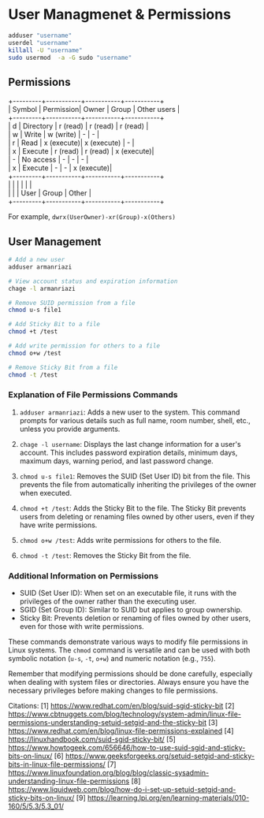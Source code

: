 
# User Managmenet & Permissions

```bash
adduser "username"
userdel "username"
killall -U "username"
sudo usermod  -a -G sudo "username"
```

## Permissions

+---------+-----------+-----------+-----------+  
| Symbol  | Permission| Owner     | Group     | Other users     |  
+---------+-----------+-----------+-----------+  
| d       | Directory | r (read)  | r (read)  | r (read)   |  
| w       | Write     | w (write) | -         | -          |  
| r       | Read      | x (execute)| x (execute) | -          |  
| x       | Execute   | r (read)  | r (read)  | x (execute)|  
| -       | No access | -         | -         | -          |  
| x       | Execute   | -         | -         | x (execute)|  
+---------+-----------+-----------+-----------+  
|         |           |           |           |            |  
|         |           |   User    |   Group   |   Other    |  
+---------+-----------+-----------+-----------+

For example, `dwrx(UserOwner)-xr(Group)-x(Others)`



## User Management

```bash
# Add a new user
adduser armanriazi

# View account status and expiration information
chage -l armanriazi
```

```bash
# Remove SUID permission from a file
chmod u-s file1

# Add Sticky Bit to a file
chmod +t /test

# Add write permission for others to a file
chmod o+w /test

# Remove Sticky Bit from a file
chmod -t /test
```

### Explanation of File Permissions Commands

1. `adduser armanriazi`: Adds a new user to the system. This command prompts for various details such as full name, room number, shell, etc., unless you provide arguments.

2. `chage -l username`: Displays the last change information for a user's account. This includes password expiration details, minimum days, maximum days, warning period, and last password change.

3. `chmod u-s file1`: Removes the SUID (Set User ID) bit from the file. This prevents the file from automatically inheriting the privileges of the owner when executed.

4. `chmod +t /test`: Adds the Sticky Bit to the file. The Sticky Bit prevents users from deleting or renaming files owned by other users, even if they have write permissions.

5. `chmod o+w /test`: Adds write permissions for others to the file.

6. `chmod -t /test`: Removes the Sticky Bit from the file.

### Additional Information on Permissions

- SUID (Set User ID): When set on an executable file, it runs with the privileges of the owner rather than the executing user.
- SGID (Set Group ID): Similar to SUID but applies to group ownership.
- Sticky Bit: Prevents deletion or renaming of files owned by other users, even for those with write permissions.

These commands demonstrate various ways to modify file permissions in Linux systems. The `chmod` command is versatile and can be used with both symbolic notation (`u-s`, `-t`, `o+w`) and numeric notation (e.g., `755`).

Remember that modifying permissions should be done carefully, especially when dealing with system files or directories. Always ensure you have the necessary privileges before making changes to file permissions.

Citations:
[1] https://www.redhat.com/en/blog/suid-sgid-sticky-bit
[2] https://www.cbtnuggets.com/blog/technology/system-admin/linux-file-permissions-understanding-setuid-setgid-and-the-sticky-bit
[3] https://www.redhat.com/en/blog/linux-file-permissions-explained
[4] https://linuxhandbook.com/suid-sgid-sticky-bit/
[5] https://www.howtogeek.com/656646/how-to-use-suid-sgid-and-sticky-bits-on-linux/
[6] https://www.geeksforgeeks.org/setuid-setgid-and-sticky-bits-in-linux-file-permissions/
[7] https://www.linuxfoundation.org/blog/blog/classic-sysadmin-understanding-linux-file-permissions
[8] https://www.liquidweb.com/blog/how-do-i-set-up-setuid-setgid-and-sticky-bits-on-linux/
[9] https://learning.lpi.org/en/learning-materials/010-160/5/5.3/5.3_01/